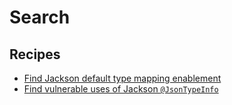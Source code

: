 # Search

## Recipes

* [Find Jackson default type mapping enablement](findjacksondefaulttypemapping.md)
* [Find vulnerable uses of Jackson `@JsonTypeInfo`](findvulnerablejacksonjsontypeinfo.md)


